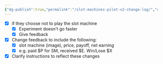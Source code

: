 ```yaml
---
{"dg-publish":true,"permalink":"/slot-machines-pilot-v2-change-log/","created":"","updated":""}
---
```



- [x]   if they choose not to play the slot machine
    - [x]   Experiment doesn't go faster
    - [x]   Give feedback
- [x]   Change feedback to include the following:
    - [x]   slot machine (image), price, payoff, net earning
    - [x]   e.g. paid $P for SM, received $E. Win/Lose $X
- [x]   Clarify instructions to reflect these changes